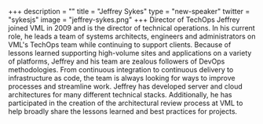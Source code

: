 +++
description = ""
title = "Jeffrey Sykes"
type = "new-speaker"
twitter = "sykesjs"
image = "jeffrey-sykes.png"
+++
Director of TechOps
Jeffrey joined VML in 2009 and is the director of technical operations. In his current role, he leads a team of systems architects, engineers and administrators on VML's TechOps team while continuing to support clients. Because of lessons learned supporting high-volume sites and applications on a variety of platforms, Jeffrey and his team are zealous followers of DevOps methodologies. From continuous integration to continuous delivery to infrastructure as code, the team is always looking for ways to improve processes and streamline work. Jeffrey has developed server and cloud architectures for many different technical stacks. Additionally, he has participated in the creation of the architectural review process at VML to help broadly share the lessons learned and best practices for projects.